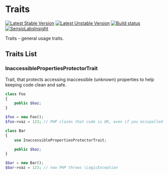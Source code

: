 Traits
==========
[![Latest Stable Version](https://poser.pugx.org/keradus/traits/v/stable.svg)](https://packagist.org/packages/keradus/traits)
[![Latest Unstable Version](https://poser.pugx.org/keradus/traits/v/unstable.svg)](https://packagist.org/packages/keradus/traits)
[![Build status](http://img.shields.io/travis/keradus/Traits/master.svg)](https://travis-ci.org/keradus/Traits)
[![SensioLabsInsight](https://insight.sensiolabs.com/projects/97573120-b091-4bc0-8994-7ecb54fab181/mini.png)](https://insight.sensiolabs.com/projects/97573120-b091-4bc0-8994-7ecb54fab181)

Traits - general usage traits.

Traits List
-----------

### InaccessiblePropertiesProtectorTrait

Trait, that protects accessing inaccessible (unknown) properties to help keeping code clean and safe.

```php
class Foo
{
    public $baz;
}

$foo = new Foo();
$foo->vaz = 123; // PHP claims that code is OK, even if you misspelled variable name!

class Bar
{
    use InaccessiblePropertiesProtectorTrait;

    public $baz;
}

$bar = new Bar();
$bar->vaz = 123; // now PHP throws \LogicException
```
